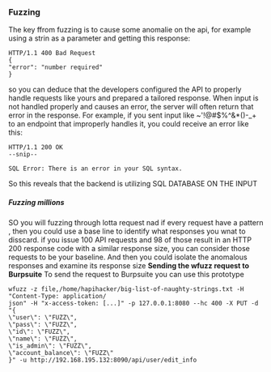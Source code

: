 ### Fuzzing
The key ffrom fuzzing is to cause some anomalie on the api, for example using a strin as a parameter and getting this response:
```
HTTP/1.1 400 Bad Request
{
"error": "number required"
}
```
so you can deduce that the developers configured the API to properly handle requests like yours and prepared a tailored response.
When input is not handled properly and causes an error, the server will
often return that error in the response. For example, if you sent input like
~'!@#$%^&*()-_+ to an endpoint that improperly handles it, you could receive
an error like this:
```
HTTP/1.1 200 OK
--snip--

SQL Error: There is an error in your SQL syntax.
```
So this reveals that the backend is utilizing SQL DATABASE ON THE INPUT
##### Fuzzing millions
SO you will fuzzing through lotta request nad if every request have a pattern , then you could use a base line to identify what responses you wnat to disscard. if you issue 100 API requests and 98 of those result in an HTTP 200
response code with a similar response size, you can consider those requests to
be your baseline. And then you could isolate the anomalous responses and examine its response size
**Sending the wfuzz request to Burpsuite**
To send the request to Burpsuite you can use this prototype
```
wfuzz -z file,/home/hapihacker/big-list-of-naughty-strings.txt -H "Content-Type: application/
json" -H "x-access-token: [...]" -p 127.0.0.1:8080 --hc 400 -X PUT -d "{
\"user\": \"FUZZ\",
\"pass\": \"FUZZ\",
\"id\": \"FUZZ\",
\"name\": \"FUZZ\",
\"is_admin\": \"FUZZ\",
\"account_balance\": \"FUZZ\"
}" -u http://192.168.195.132:8090/api/user/edit_info
```